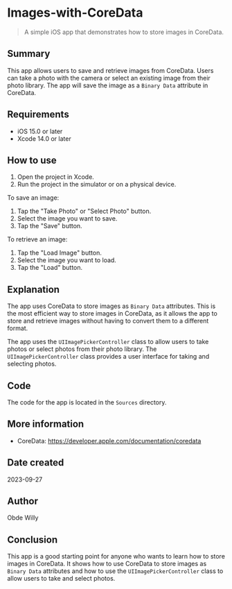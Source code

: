 # Images-with-CoreData

> A simple iOS app that demonstrates how to store images in CoreData.

## Summary

This app allows users to save and retrieve images from CoreData. Users can take a photo with the camera or select an existing image from their photo library. The app will save the image as a `Binary Data` attribute in CoreData.

## Requirements

* iOS 15.0 or later
* Xcode 14.0 or later

## How to use

1. Open the project in Xcode.
2. Run the project in the simulator or on a physical device.

To save an image:

1. Tap the "Take Photo" or "Select Photo" button.
2. Select the image you want to save.
3. Tap the "Save" button.

To retrieve an image:

1. Tap the "Load Image" button.
2. Select the image you want to load.
3. Tap the "Load" button.

## Explanation

The app uses CoreData to store images as `Binary Data` attributes. This is the most efficient way to store images in CoreData, as it allows the app to store and retrieve images without having to convert them to a different format.

The app uses the `UIImagePickerController` class to allow users to take photos or select photos from their photo library. The `UIImagePickerController` class provides a user interface for taking and selecting photos.

## Code

The code for the app is located in the `Sources` directory.

## More information

* CoreData: https://developer.apple.com/documentation/coredata

## Date created

2023-09-27

## Author

Obde Willy

## Conclusion

This app is a good starting point for anyone who wants to learn how to store images in CoreData. It shows how to use CoreData to store images as `Binary Data` attributes and how to use the `UIImagePickerController` class to allow users to take and select photos.
